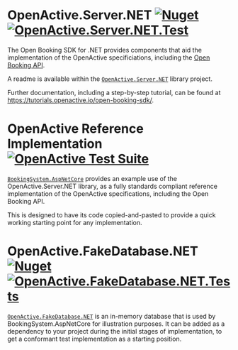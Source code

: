 ﻿
# OpenActive.Server.NET [![Nuget](https://img.shields.io/nuget/v/OpenActive.Server.NET.svg)](https://www.nuget.org/packages/OpenActive.Server.NET/) [![OpenActive.Server.NET.Test](https://github.com/openactive/OpenActive.Server.NET/workflows/OpenActive.Server.NET.Tests/badge.svg?branch=master)](https://github.com/openactive/OpenActive.Server.NET/actions?query=workflow%3AOpenActive.Server.NET.Tests)

The Open Booking SDK for .NET provides components that aid the implementation of the OpenActive specificiations, including the [Open Booking API](https://openactive.io/open-booking-api/EditorsDraft/).

A readme is available within the [`OpenActive.Server.NET`](https://github.com/openactive/OpenActive.Server.NET/tree/master/OpenActive.Server.NET) library project.

Further documentation, including a step-by-step tutorial, can be found at https://tutorials.openactive.io/open-booking-sdk/.

# OpenActive Reference Implementation [![OpenActive Test Suite](https://github.com/openactive/OpenActive.Server.NET/workflows/OpenActive%20Test%20Suite/badge.svg?branch=master)](https://openactive.io/OpenActive.Server.NET/certification/)
[`BookingSystem.AspNetCore`](https://github.com/openactive/OpenActive.Server.NET/tree/master/Examples/BookingSystem.AspNetCore) provides an example use of the OpenActive.Server.NET library, as a fully standards compliant reference implementation of the OpenActive specifications, including the Open Booking API.

This is designed to have its code copied-and-pasted to provide a quick working starting point for any implementation.

# OpenActive.FakeDatabase.NET [![Nuget](https://img.shields.io/nuget/v/OpenActive.FakeDatabase.NET.svg)](https://www.nuget.org/packages/OpenActive.FakeDatabase.NET/) [![OpenActive.FakeDatabase.NET.Tests](https://github.com/openactive/OpenActive.Server.NET/workflows/OpenActive.FakeDatabase.NET.Tests/badge.svg?branch=master)](https://github.com/openactive/OpenActive.Server.NET/actions?query=workflow%3AOpenActive.FakeDatabase.NET.Tests)
[`OpenActive.FakeDatabase.NET`](https://github.com/openactive/OpenActive.Server.NET/tree/master/Fakes/OpenActive.FakeDatabase.NET) is an in-memory database that is used by BookingSystem.AspNetCore for illustration purposes. It can be added as a dependency to your project during the initial stages of implementation, to get a conformant test implementation as a starting position.
